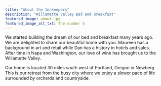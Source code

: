 ```yaml
---
title: "About the Innkeepers"
description: "Willamette Valley Bed and Breakfast"
featured_image: about.jpg
featured_image_alt_txt: The number 5
---
```


We started building the dream of our bed and breakfast many years ago. We are delighted to share our beautiful home with you. Maureen has a background in art and retail while Dan has a history in hotels and sales. After time in Napa and Washington, our love of wine has brought us to the Willamette Valley.

Our home is located 30 miles south west of Portland, Oregon in Newberg. This is our retreat from the busy city where we enjoy a slower pace of life surrounded by orchards and countryside.
